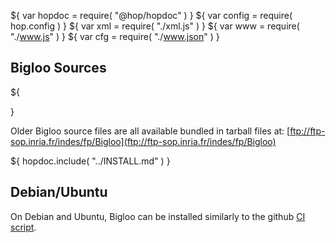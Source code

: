 ${ var hopdoc = require( "@hop/hopdoc" ) }
${ var config = require( hop.config ) }
${ var xml = require( "./xml.js" ) }
${ var www = require( "./www.js" ) }
${ var cfg = require( "./www.json" ) }

Bigloo Sources
--------------

${<div class="row">
  <div class="col-xs-4">
    <xml.downloadButton
       class="success"
       title="Latest"
       icon="glyphicon-download"
	   label=${"bigloo-latest.tgz (" + cfg.version + ")"}
       href="download/bigloo-latest.tar.gz"/>
  </div>
  <div class="col-xs-4">
    <xml.downloadButton
       class="warning"
       title="Unstable"
       icon="glyphicon-download"
	   label="bigloo-unstable.tgz"
       href="download/bigloo-unstable.tar.gz"/>
  </div>
  <div class="col-xs-4">
    <xml.downloadButton
       class="danger"
       title="Github"
       icon="glyphicon-cloud-download"
	   label="github"
       href=${cfg.github}/>
  </div>
</div>}

Older Bigloo source files are all available bundled in
tarball files at:
[ftp://ftp-sop.inria.fr/indes/fp/Bigloo](ftp://ftp-sop.inria.fr/indes/fp/Bigloo)


${ hopdoc.include( "../INSTALL.md" ) }

Debian/Ubuntu
-------------

On Debian and Ubuntu, Bigloo can be installed similarly to the github
[CI script](https://github.com/manuel-serrano/bigloo/blob/master/.github/workflows/bigloo.yml).


